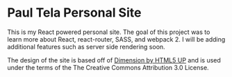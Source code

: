 # Paul Tela Personal Site

This is my React powered personal site.  The goal of this project was to learn
more about React, react-router, SASS, and webpack 2.  I will be adding
additional features such as server side rendering soon.

The design of the site is based off of [Dimension by HTML5
UP](https://html5up.net/dimension) and is used under the terms of the The
Creative Commons Attribution 3.0 License.
